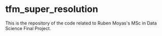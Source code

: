 # tfm_super_resolution
This is the repository of the code related to Ruben Moyas's MSc in Data Science Final Project.
